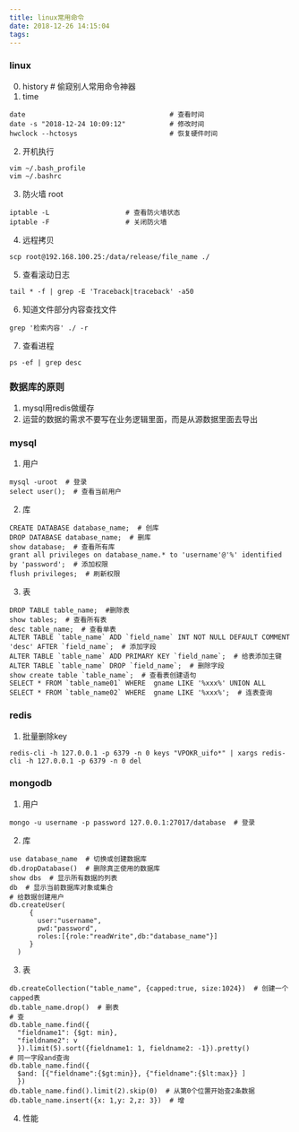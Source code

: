 ```yaml
---
title: linux常用命令
date: 2018-12-26 14:15:04
tags:
---
```


### linux
0. history  # 偷窥别人常用命令神器
1. time
```
date                                    # 查看时间
date -s "2018-12-24 10:09:12"           # 修改时间
hwclock --hctosys                       # 恢复硬件时间
```
2. 开机执行
```
vim ~/.bash_profile
vim ~/.bashrc
```
3. 防火墙 root
```
iptable -L                   # 查看防火墙状态
iptable -F                   # 关闭防火墙
```
4. 远程拷贝
```
scp root@192.168.100.25:/data/release/file_name ./
```
5. 查看滚动日志
```
tail * -f | grep -E 'Traceback|traceback' -a50
```
6. 知道文件部分内容查找文件
```
grep '检索内容' ./ -r
```
7. 查看进程
```
ps -ef | grep desc
```

### 数据库的原则
1. mysql用redis做缓存
2. 运营的数据的需求不要写在业务逻辑里面，而是从源数据里面去导出

### mysql
1. 用户
```
mysql -uroot  # 登录
select user();  # 查看当前用户
```
2. 库
```
CREATE DATABASE database_name;  # 创库
DROP DATABASE database_name;  # 删库
show database;  # 查看所有库
grant all privileges on database_name.* to 'username'@'%' identified by 'password';  # 添加权限
flush privileges;  # 刷新权限
```
3. 表
```
DROP TABLE table_name;  #删除表
show tables;  # 查看所有表
desc table_name;  # 查看单表
ALTER TABLE `table_name` ADD `field_name` INT NOT NULL DEFAULT COMMENT 'desc' AFTER `field_name`;  # 添加字段
ALTER TABLE `table_name` ADD PRIMARY KEY `field_name`;  # 给表添加主键
ALTER TABLE `table_name` DROP `field_name`;  # 删除字段
show create table `table_name`;  # 查看表创建语句
SELECT * FROM `table_name01` WHERE  gname LIKE '%xxx%' UNION ALL SELECT * FROM `table_name02` WHERE  gname LIKE '%xxx%';  # 连表查询
```


### redis
1. 批量删除key
```
redis-cli -h 127.0.0.1 -p 6379 -n 0 keys "VPOKR_uifo*" | xargs redis-cli -h 127.0.0.1 -p 6379 -n 0 del
```

### mongodb
1. 用户
```
mongo -u username -p password 127.0.0.1:27017/database  # 登录
```
2. 库
```
use database_name  # 切换或创建数据库
db.dropDatabase()  # 删除真正使用的数据库	 
show dbs  # 显示所有数据的列表
db  # 显示当前数据库对象或集合
# 给数据创建用户
db.createUser(
     {
       user:"username",
       pwd:"password",
       roles:[{role:"readWrite",db:"database_name"}]
     }
  )
```
3. 表
  ```
  db.createCollection("table_name", {capped:true, size:1024})  # 创建一个capped表
  db.table_name.drop()  # 删表
  # 查
  db.table_name.find({
    "fieldname1": {$gt: min},
    "fieldname2": v
    }).limit(5).sort({fieldname1: 1, fieldname2: -1}).pretty()
  # 同一字段and查询
  db.table_name.find({
    $and: [{"fieldname":{$gt:min}}, {"fieldname":{$lt:max}} ]
    })
  db.table_name.find().limit(2).skip(0)  # 从第0个位置开始查2条数据
  db.table_name.insert({x: 1,y: 2,z: 3})  # 增
  ```

4. 性能
